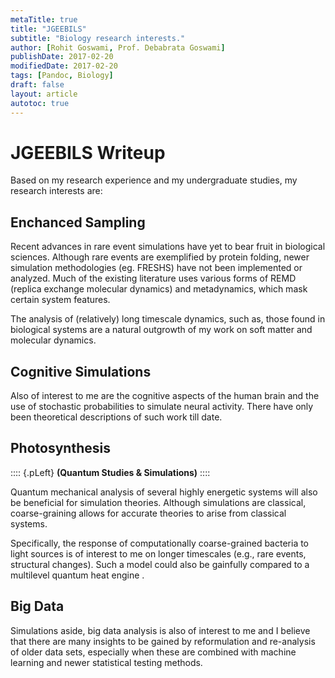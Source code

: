```yaml
---
metaTitle: true
title: "JGEEBILS"
subtitle: "Biology research interests."
author: [Rohit Goswami, Prof. Debabrata Goswami]
publishDate: 2017-02-20
modifiedDate: 2017-02-20
tags: [Pandoc, Biology]
draft: false
layout: article
autotoc: true
---
```


# JGEEBILS Writeup

Based on my research experience and my undergraduate studies, my research interests are:

## Enchanced Sampling

Recent advances in rare event simulations have yet to bear fruit in biological sciences. Although rare events are exemplified by protein folding, newer simulation methodologies (eg. FRESHS) have not been implemented or analyzed. Much of the existing literature uses various forms of REMD (replica exchange molecular dynamics) and metadynamics, which mask certain system features.

The analysis of (relatively) long timescale dynamics, such as, those found in biological systems are a natural outgrowth of my work on soft matter and molecular dynamics.

## Cognitive Simulations

Also of interest to me are the cognitive aspects of the human brain and the use of stochastic probabilities to simulate neural activity. There have only been theoretical descriptions of such work till date.

## Photosynthesis

:::: {.pLeft}
**(Quantum Studies & Simulations)**
::::

Quantum mechanical analysis of several highly energetic systems will also be beneficial for simulation theories. Although simulations are classical, coarse-graining allows for accurate theories to arise from classical systems.

Specifically, the response of computationally coarse-grained bacteria to light sources is of interest to me on longer timescales (e.g., rare events, structural changes). Such a model could also be gainfully compared to a multilevel quantum heat engine [](https://journals.aps.org/pra/abstract/10.1103/PhysRevA.91.023816).

## Big Data

Simulations aside, big data analysis is also of interest to me and I believe that there are many insights to be gained by reformulation and re-analysis of older data sets, especially when these are combined with machine learning and newer statistical testing methods.
